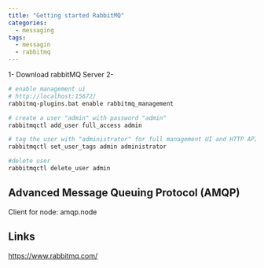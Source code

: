 ```yaml
---
title: "Getting started RabbitMQ"
categories:
  - messaging
tags:
  - messagin
  - rabbitmq
---
```


1- Download rabbitMQ Server
2-

```sh
# enable management ui
# http://localhost:15672/
rabbitmq-plugins.bat enable rabbitmq_management

# create a user "admin" with password "admin"
rabbitmqctl add_user full_access admin

# tag the user with "administrator" for full management UI and HTTP API access
rabbitmqctl set_user_tags admin administrator

#delete user
rabbitmqctl delete_user admin
```

## Advanced Message Queuing Protocol (AMQP)

Client for node: amqp.node

## Links

<https://www.rabbitmq.com/>
